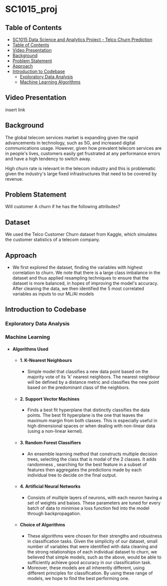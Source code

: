 # SC1015_proj

## Table of Contents
- [SC1015 Data Science and Analytics Project - Telco Churn Prediction](#sc1015-data-science-and-analytics-project---telco-churn-prediction)
- [Table of Contents](#table-of-contents)
- [Video Presentation](#video-presentation)
- [Background](#background)
- [Problem Statement](#problem-statement)
- [Approach](#approach)
- [Introduction to Codebase](#introduction-to-codebase)
  - [Exploratory Data Analysis](#exploratory-data-analysis) 
  - [Machine Learning Algorithms](#machine-learning-algorithms)


## Video Presentation 
insert link

## Background
The global telecom services market is expanding given the rapid advancements in technology, such as 5G, and increased digital communications usage. However, given how prevalent telecom services are in people's lives, customers easily get frustrated at any performance errors and have a high tendency to switch away.

High churn rate is relevant in the telecom industry and this is problematic given the industry's large fixed infrastructures that need to be covered by revenue.

## Problem Statement 
Will customer A churn if he has the following attributes?

## Dataset
We used the Telco Customer Churn dataset from Kaggle, which simulates the customer statistics of a telecom company.

## Approach 
- We first explored the dataset, finding the variables with highest correlation to churn. We note that there is a large class imbalance in the dataset and thus applied resampling techniques to ensure that the dataset is more balanced, in hopes of improving the model's accuracy. After cleaning the data, we then identified the 5 most correlated variables as inputs to our ML/AI models
## Introduction to Codebase 
### Exploratory Data Analysis 
### Machine Learning 
- #### Algorithms Used
  - #### 1. K-Nearest Neighbours
    - Simple model that classifies a new data point based on the majority vote of its 'k' nearest neighbors. The nearest neighbour will be defined by a distance metric and classifies the new point based on the predominant class of the neighbors. 
  - #### 2. Support Vector Machines
    - Finds a best fit hyperplane that distinctly classifies the data points. The best fit hyperplane is the one that leaves the maximum margin from both classes. This is especially useful in high dimensional spaces or when dealing with non-linear data (using a non-linear kernel).
  - #### 3. Random Forest Classifiers
    - An ensemble learning method that constructs multiple decision trees, selecting the class that is modal of the 2 classes. It adds randomness , searching for the best feature in a subset of features then aggregates the predictions made by each individual tree to decide on the final output. 
  - #### 4. Artificial Neural Networks
    - Consists of multiple layers of neurons, with each neuron having a set of weights and baises. These parameters are tuned for every batch of data to minimise a loss function fed into the model through backpropagation. 
  - #### Choice of Algorithms
    - These algorithms were chosen for their strengths and robustness in classification tasks. Given the simplicity of our dataset, small number of variables that were identified with data cleaning and the strong relationships of each individual dataset to churn, we believed that simple models, such as the above, would be able to sufficiently achieve good accuracy in our classification task.
    - Moreover, these models are all inherently different, using different principles for classification. By using these range of models, we hope to find the best performing one. 
